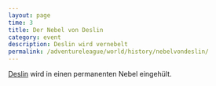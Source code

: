 ```yaml
---
layout: page
time: 3
title: Der Nebel von Deslin
category: event
description: Deslin wird vernebelt
permalink: /adventureleague/world/history/nebelvondeslin/
---
```


[Deslin](../locations/deslin) wird in einen permanenten Nebel eingehült.
